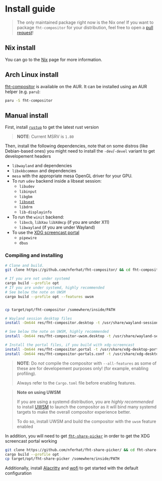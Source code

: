 # Install guide

> The only maintained package right now is the Nix one! If you want to package `fht-compositor` for
> your distribution, feel free to open a [pull request](https://github.com/nferhat/fht-compositor/pull/new)!

## Nix install

You can go to the [Nix](../nix/flake.md) page for more information.

## Arch Linux install

[fht-compositor](https://aur.archlinux.org/packages/fht-compositor) is available on the AUR.
It can be installed using an AUR helper (e.g. `paru`):

```sh
paru -S fht-compositor
```

## Manual install

First, install [`rustup`](https://rustup.rs) to get the latest rust version

> **NOTE**: Current MSRV is `1.80`

Then, install the following dependencies, note that on some distros (like Debian-based ones) you
might need to install the `-dev`/`-devel` variant to get developement headers

- `libwayland` and dependencies
- `libxkbcommon` and dependencies
- `mesa` with the appropriate mesa OpenGL driver for your GPU.
- To run `udev` backend inside a libseat session:
  - `libudev`
  - `libinput`
  - `libgbm`
  - [`libseat`](https://git.sr.ht/~kennylevinsen/seatd)
  - `libdrm`
  - `lib-displayinfo`
- To run the `winit` backend:
  - `libxcb`, `libXau` `libXdmcp` (if you are under X11)
  - `libwayland` (if you are under Wayland)
- To use the [XDG screencast portal](https://flatpak.github.io/xdg-desktop-portal/docs/doc-org.freedesktop.portal.ScreenCast.html)
  - `pipewire`
  - `dbus`

### Compiling and installing

```sh
# Clone and build.
git clone https://github.com/nferhat/fht-compositor/ && cd fht-compositor

# If you are not under systemd
cargo build --profile opt
# If you are under systemd, highly recommended
# See below the note on UWSM
cargo build --profile opt --features uwsm


cp target/opt/fht-compositor /somewhere/inside/PATH

# Wayland session desktop files
install -Dm644 res/fht-compositor.desktop -t /usr/share/wayland-sessions # generic

# See below the note on UWSM, highly recommended
install -Dm644 res/fht-compositor-uwsm.desktop -t /usr/share/wayland-sessions

# Install the portal files, if you build with xdg-screencast
install -Dm644 res/fht-compositor.portal -t /usr/share/xdg-desktop-portal/portals
install -Dm644 res/fht-compositor-portals.conf -t /usr/share/xdg-desktop-portal
```

> **NOTE**: Do _not_ compile the compositor with `--all-features` as some of these are for
> developement purposes only! (for example, enabling profiling).
>
> Always refer to the `Cargo.toml` file before enabling features.

> **Note on using UWSM**
>
> If you are using a systemd distribution, you are _highly recommended_ to install
> [UWSM](https://github.com/Vladimir-csp/uwsm) to launch the compositor as it will
> bind many systemd targets to make the overall compositor experience better.
>
> To do so, install UWSM and build the compositor with the `uwsm` feature enabled

In addition, you will need to get [`fht-share-picker`](https://github.com/nferhat/fht-share-picker)
in order to get the XDG screencast portal working

```sh
git clone https://github.com/nferhat/fht-share-picker/ && cd fht-share-picker
cargo build --profile opt
cp target/opt/fht-share-picker /somewhere/inside/PATH
```

Additionally, install [Alacritty](https://github.com/alacritty/alacritty) and
[wofi](https://hg.sr.ht/~scoopta/wofi) to get started with the default configuration
